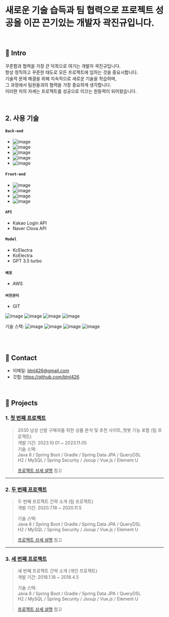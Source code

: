 # 새로운 기술 습득과 팀 협력으로 프로젝트 성공을 이끈 끈기있는 개발자 곽진규입니다.
</br>

## :pushpin: Intro 

꾸준함과 협력을 가장 큰 덕목으로 여기는 개발자 곽진규입니다.</br> 항상 정직하고 꾸준한 태도로 모든 프로젝트에 임하는 것을 중요시합니다.</br> 기술적 문제 해결을 위해 지속적으로 새로운 기술을 학습하며,</br> 그 과정에서 팀원들과의 협력을 가장 중요하게 생각합니다.</br> 이러한 저의 자세는 프로젝트를 성공으로 이끄는 원동력이 되어왔습니다.

</br>

## 2. 사용 기술
#### `Back-end`
  - ![image](https://github.com/btnl426/Portfolio/assets/146896149/bf31a248-4dea-47ba-8e6c-2d607619924c)
  - ![image](https://github.com/btnl426/Portfolio/assets/146896149/c14c7d16-2288-4729-b098-e5372113a62d)
  - ![image](https://github.com/btnl426/Portfolio/assets/146896149/7bf875f5-c1c7-4dc3-b64f-0833490434f0)
  - ![image](https://github.com/btnl426/Portfolio/assets/146896149/acbaed77-4047-4952-b13d-aadf6b61229d)
  - ![image](https://github.com/btnl426/Portfolio/assets/146896149/a0400580-afa3-4a1b-9e49-e98204cb8b79)

#### `Front-end`
  - ![image](https://github.com/btnl426/Portfolio/assets/146896149/795cbc71-4b02-4548-96bd-aa8600631c40)
  - ![image](https://github.com/btnl426/Portfolio/assets/146896149/9b57c5ed-afd2-4168-a555-d6e951e4b922)
  - ![image](https://github.com/btnl426/Portfolio/assets/146896149/6ceef65b-caee-4b6c-81c8-b3e58a8b4dcb)
  - ![image](https://github.com/btnl426/Portfolio/assets/146896149/bd40bb88-94be-4744-9f55-2d897625f3e4)

#### `API`
  - Kakao Login API
  - Naver Clova API
#### `Model`
  - KcElectra
  - KoElectra
  - GPT 3.5 turbo
#### `배포`
  - AWS
#### `버전관리`
  - GIT

![image](https://github.com/btnl426/Portfolio/assets/146896149/99a55f07-0bb7-476c-8348-d3eda4c6fa73)
![image](https://github.com/btnl426/Portfolio/assets/146896149/5fdf062e-8fed-4546-afbc-c7833083a159)
![image](https://github.com/btnl426/Portfolio/assets/146896149/6eff9596-66a8-44ec-aad3-09a20c556efb)
![image](https://github.com/btnl426/Portfolio/assets/146896149/c8d92a52-823e-49c6-be37-4755f24fdb96)



기술 스택:
![image](https://github.com/btnl426/Portfolio/assets/146896149/44492efc-40a5-4b98-b4d9-291a09f27c4c)
![image](https://github.com/btnl426/Portfolio/assets/146896149/450823ca-7d09-4fe3-bbe1-b78e0e1a6855)
![image](https://github.com/btnl426/Portfolio/assets/146896149/a219d9a1-0c2a-4c67-98cc-9eb72955f5c9)
![image](https://github.com/btnl426/Portfolio/assets/146896149/0b604489-6c7b-4c29-a582-b9386ce747fa)




</br>


</br>

## :pushpin: Contact
- 이메일: btnl426@gmail.com
- 깃헙: https://github.com/btnl426

</br>

## :pushpin: Projects
### 1. [첫 번째 프로젝트](https://github.com/illhanunjung/ReadFit)
>2030 남성 신발 구매자를 위한 상품 분석 및 추천 사이트_챗봇 기능 포함 (팀 프로젝트)  
>개발 기간: 2023.10.01 ~ 2023.11.05  
>기술 스택:  
>Java 8 / Spring Boot / Gradle / Spring Data JPA / QueryDSL  
>H2 / MySQL / Spring Security / Jsoup / Vue.js / Element U  
>  
>[프로젝트 상세 설명](https://github.com/2021-SMHRD-KDT-AI-15/SNSRepo) 참고

---

### 2. [두 번째 프로젝트](https://github.com/JungHyung2/gitio.io)
>두 번째 프로젝트 간략 소개  (팀 프로젝트)  
>개발 기간: 2020.7.18 ~ 2020.11.5  
>  
>기술 스택:  
>Java 8 / Spring Boot / Gradle / Spring Data JPA / QueryDSL  
>H2 / MySQL / Spring Security / Jsoup / Vue.js / Element U  
>  
>[프로젝트 상세 설명](https://github.com/JungHyung2/gitio.io) 참고

---

### 3. [세 번째 프로젝트](https://github.com/JungHyung2/gitio.io)
>세 번째 프로젝트 간략 소개  (개인 프로젝트)  
>개발 기간: 2018.1.18 ~ 2018.4.5  
>  
>기술 스택:  
>Java 8 / Spring Boot / Gradle / Spring Data JPA / QueryDSL  
>H2 / MySQL / Spring Security / Jsoup / Vue.js / Element U  
>  
>[프로젝트 상세 설명](https://github.com/JungHyung2/gitio.io) 참고
